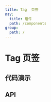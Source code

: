 ```yaml
---
title: Tag  页签
nav:
  title: 组件
  path: /components
group:
  path: /
---
```


# Tag 页签

## 代码演示

## API
